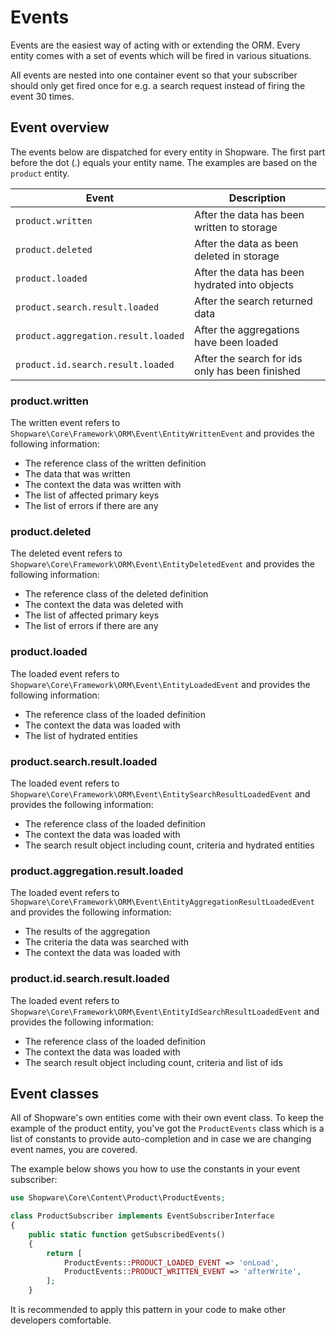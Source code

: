 # Events

Events are the easiest way of acting with or extending the ORM. Every entity comes with a set of events which will
be fired in various situations.

All events are nested into one container event so that your subscriber should only get fired once for e.g. a search
request instead of firing the event 30 times.

## Event overview

The events below are dispatched for every entity in Shopware. The first part before the dot (.) equals your
entity name. The examples are based on the `product` entity.

| Event | Description |
|---|---|
| `product.written` | After the data has been written to storage |
| `product.deleted` | After the data as been deleted in storage |
| `product.loaded` | After the data has been hydrated into objects |
| `product.search.result.loaded` | After the search returned data |
| `product.aggregation.result.loaded` | After the aggregations have been loaded |
| `product.id.search.result.loaded` | After the search for ids only has been finished |

### product.written

The written event refers to `Shopware\Core\Framework\ORM\Event\EntityWrittenEvent` and provides the following
information:

- The reference class of the written definition
- The data that was written
- The context the data was written with
- The list of affected primary keys
- The list of errors if there are any

### product.deleted

The deleted event refers to `Shopware\Core\Framework\ORM\Event\EntityDeletedEvent` and provides the following
information:

- The reference class of the deleted definition
- The context the data was deleted with
- The list of affected primary keys
- The list of errors if there are any

### product.loaded

The loaded event refers to `Shopware\Core\Framework\ORM\Event\EntityLoadedEvent` and provides the following
information:

- The reference class of the loaded definition
- The context the data was loaded with
- The list of hydrated entities

### product.search.result.loaded

The loaded event refers to `Shopware\Core\Framework\ORM\Event\EntitySearchResultLoadedEvent` and provides the following
information:

- The reference class of the loaded definition
- The context the data was loaded with
- The search result object including count, criteria and hydrated entities

### product.aggregation.result.loaded

The loaded event refers to `Shopware\Core\Framework\ORM\Event\EntityAggregationResultLoadedEvent` and provides the following
information:

- The results of the aggregation
- The criteria the data was searched with
- The context the data was loaded with

### product.id.search.result.loaded

The loaded event refers to `Shopware\Core\Framework\ORM\Event\EntityIdSearchResultLoadedEvent` and provides the following
information:

- The reference class of the loaded definition
- The context the data was loaded with
- The search result object including count, criteria and list of ids

## Event classes

All of Shopware's own entities come with their own event class. To keep the example of the product entity, you've got
the `ProductEvents` class which is a list of constants to provide auto-completion and in case we are changing
event names, you are covered.

The example below shows you how to use the constants in your event subscriber:

```php
use Shopware\Core\Content\Product\ProductEvents;

class ProductSubscriber implements EventSubscriberInterface
{
    public static function getSubscribedEvents()
    {
        return [
            ProductEvents::PRODUCT_LOADED_EVENT => 'onLoad',
            ProductEvents::PRODUCT_WRITTEN_EVENT => 'afterWrite',
        ];
    }
```

It is recommended to apply this pattern in your code to make other developers comfortable.